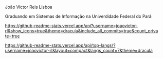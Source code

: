 João Victor Reis Lisboa

Graduando em Sistemas de Informação na Univerdidade Federal do Pará

https://github-readme-stats.vercel.app/api?username=joaovictor-rl&show_icons=true&theme=dracula&include_all_commits=true&count_private=true

https://github-readme-stats.vercel.app/api/top-langs/?username=joaovictor-rl&layout=compact&langs_count=7&theme=dracula
